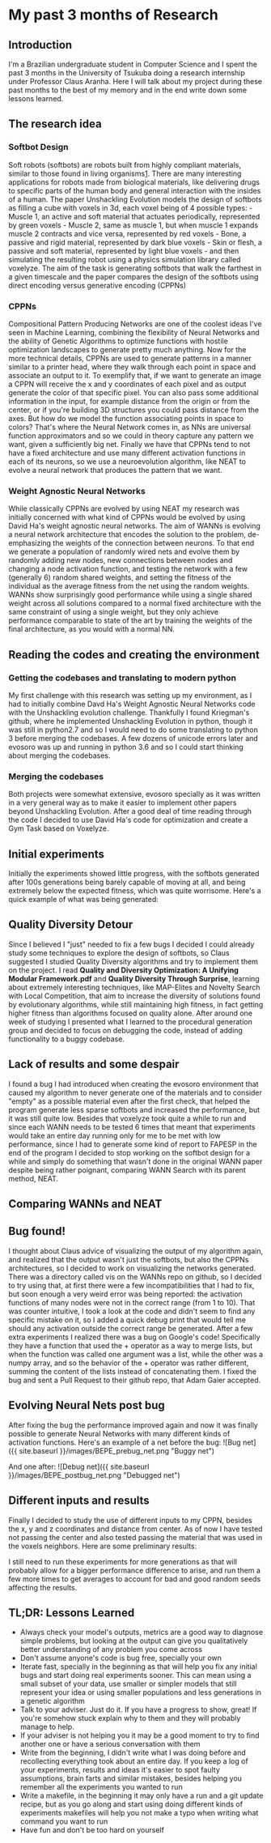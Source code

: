# My past 3 months of Research

## Introduction
  I'm a Brazilian undergraduate student in Computer Science and I spent the past 3 months in the University of Tsukuba doing a research internship under Professor Claus Aranha. Here I will talk about my project during these past months to the best of my memory and in the end write down some lessons learned.
 
## The research idea
  
  ### Softbot Design
   Soft robots (softbots) are robots built from highly compliant materials, similar to those found in living organisms[1](https://en.wikipedia.org/wiki/Soft_robotics#cite_note-softroboticreview-1). There are many interesting applications for robots made from biological materials, like delivering drugs to specific parts of the human body and general interaction with the insides of a human. 
        The paper Unshackling Evolution models the design of softbots as filling a cube with voxels in 3d, each voxel being of 4 possible types:
            - Muscle 1, an active and soft material that actuates periodically, represented by green voxels
            - Muscle 2, same as muscle 1, but when muscle 1 expands muscle 2 contracts and vice versa, represented by red voxels
            - Bone, a passive and rigid material, represented by dark blue voxels
            - Skin or flesh, a passive and soft material, represented by light blue voxels
        - and then simulating the resulting robot using a physics simulation library called voxelyze. The aim of the task is generating softbots that walk the farthest in a given timescale and the paper compares the design of the softbots using direct encoding versus generative encoding (CPPNs)
  ### CPPNs
   Compositional Pattern Producing Networks are one of the coolest ideas I've seen in Machine Learning, combining the flexibility of Neural Networks and the ability of Genetic Algorithms to optimize functions with hostile optimization landscapes to generate pretty much anything.
   Now for the more technical details, CPPNs are used to generate patterns in a manner similar to a printer head, where they walk through each point in space and associate an output to it. To exemplify that, if we want to generate an image a CPPN will receive the x and y coordinates of each pixel and as output generate the color of that specific pixel. You can also pass some additional information in the input, for example distance from the origin or from the center, or if you're building 3D structures you could pass distance from the axes. 
        But how do we model the function associating points in space to colors? That's where the Neural Network comes in, as NNs are universal function approximators and so we could in theory capture any pattern we want, given a sufficiently big net.
        Finally we have that CPPNs tend to not have a fixed architecture and use many different activation functions in each of its neurons, so we use a neuroevolution algorithm, like NEAT to evolve a neural network that produces the pattern that we want.
  ### Weight Agnostic Neural Networks
   While classically CPPNs are evolved by using NEAT my research was initially concerned with what kind of CPPNs would be evolved by using David Ha's weight agnostic neural networks.
   The aim of WANNs is evolving a neural network architecture that encodes the solution to the problem, de-emphasizing the weights of the connection between neurons. To that end we generate a population of randomly wired nets and evolve them by randomly adding new nodes, new connections between nodes and changing a node activation function, and testing the network with a few (generally 6) random shared weights, and setting the fitness of the individual as the average fitness from the net using the random weights. 
    WANNs show surprisingly good performance while using a single shared weight across all solutions compared to a normal fixed architecture with the same constraint of using a single weight, but they only achieve performance comparable to state of the art by training the weights of the final architecture, as you would with a normal NN.  
## Reading the codes and creating the environment
  ### Getting the codebases and translating to modern python
   My first challenge with this research was setting up my environment, as I had to initially combine Davd Ha's Weight Agnostic Neural Networks code with the Unshackling evolution challenge. Thankfully I found Kriegman's github, where he implemented Unshackling Evolution in python, though it was still in python2.7 and so I would need to do some translating to python 3 before merging the codebases.
   A few dozens of unicode errors later and evosoro was up and running in python 3.6 and so I could start thinking about merging the codebases.
  ### Merging the codebases
   Both projects were somewhat extensive, evosoro specially as it was written in a very general way as to make it easier to implement other papers beyond Unshackling Evolution. After a good deal of time reading through the code I decided to use David Ha's code for optimization and create a Gym Task based on Voxelyze.
## Initial experiments
  Initially the experiments showed little progress, with the softbots generated after 100s generations being barely capable of moving at all, and being extremely below the expected fitness, which was quite worrisome. Here's a quick example of what was being generated:


## Quality Diversity Detour
  Since I believed I "just" needed to fix a few bugs I decided I could already study some techniques to explore the design of softbots, so Claus suggested I studied Quality Diversity algorithms and try to implement them on the project. I read **Quality and Diversity Optimization: A Unifying Modular Framework.pdf** and **Quality Diversity Through Surprise**, learning about extremely interesting techniques, like MAP-Elites and Novelty Search with Local Competition, that aim to increase the diversity of solutions found by evolutionary algorithms, while still maintaining high fitness, in fact getting higher fitness than algorithms focused on quality alone.
  After around one week of studying I presented what I learned to the procedural generation group and decided to focus on debugging the code, instead of adding functionality to a buggy codebase. 
## Lack of results and some despair
  I found a bug I had introduced when creating the evosoro environment that caused my algorithm to never generate one of the materials and to consider "empty" as a possible material even after the first check, that helped the program generate less sparse softbots and increased the performance, but it was still quite low. Besides that voxelyze took quite a while to run and since each WANN needs to be tested 6 times that meant that experiments would take an entire day running only for me to be met with low performance, since I had to generate some kind of report to FAPESP in the end of the program I decided to stop working on the softbot design for a while and simply do something that wasn't done in the original WANN paper despite being rather poignant, comparing WANN Search with its parent method, NEAT. 
## Comparing WANNs and NEAT
## Bug found!
  I thought about Claus advice of visualizing the output of my algorithm again, and realized that the output wasn't just the softbots, but also the CPPNs architectures, so I decided to work on visualizing the networks generated. There was a directory called vis on the WANNs repo on github, so I decided to try using that, at first there were a few incompatibilities that I had to fix, but soon enough a very weird error was being reported: the activation functions of many nodes were not in the correct range (from 1 to 10). That was counter intuitive, I took a look at the code and didn't seem to find any specific mistake on it, so I added a quick debug print that would tell me should any activation outside the correct range be generated. After a few extra experiments I realized there was a bug on Google's code! Specifically they have a function that used the + operator as a way to merge lists, but when the function was called one argument was a list, while the other was a numpy array, and so the behavior of the + operator was rather different, summing the content of the lists instead of concatenating them. I fixed the bug and sent a Pull Request to their github repo, that Adam Gaier accepted.
## Evolving Neural Nets post bug
  After fixing the bug the performance improved again and now it was finally possible to generate Neural Networks with many different kinds of activation functions. Here's an example of a net before the bug:
  ![Bug net]({{ site.baseurl }}/images/BEPE_prebug_net.png "Buggy net")
  
  And one after:
  ![Debug net]({{ site.baseurl }}/images/BEPE_postbug_net.png "Debugged net")

## Different inputs and results
  Finally I decided to study the use of different inputs to my CPPN, besides the x, y and z coordinates and distance from center. As of now I have tested not passing the center and also tested passing the material that was used in the voxels neighbors. Here are some preliminary results:

  I still need to run these experiments for more generations as that will probably allow for a bigger performance difference to arise, and run them a few more times to get averages to account for bad and good random seeds affecting the results.
## TL;DR: Lessons Learned
   - Always check your model's outputs, metrics are a good way to diagnose simple problems, but looking at the output can give you qualitatively better understanding of any problem you come across
   - Don't assume anyone's code is bug free, specially your own
   - Iterate fast, specially in the beginning as that will help you fix any initial bugs and start doing real experiments sooner. This can mean using a small subset of your data, use smaller or simpler models that still represent your idea or using smaller populations and less generations in a genetic algorithm
   - Talk to your adviser. Just do it. If you have a progress to show, great! If you're somehow stuck explain why to them and they will probably manage to help.
   - If your adviser is not helping you it may be a good moment to try to find another one or have a serious conversation with them
   - Write from the beginning, I didn't write what I was doing before and recollecting everything took about an entire day. If you keep a log of your experiments, results and ideas it's easier to spot faulty assumptions, brain farts and similar mistakes, besides helping you remember all the experiments you wanted to run
   - Write a makefile, in the beginning it may only have a run and a git update recipe, but as you go along and start using doing different kinds of experiments makefiles will help you not make a typo when writing what command you want to run
   - Have fun and don't be too hard on yourself
